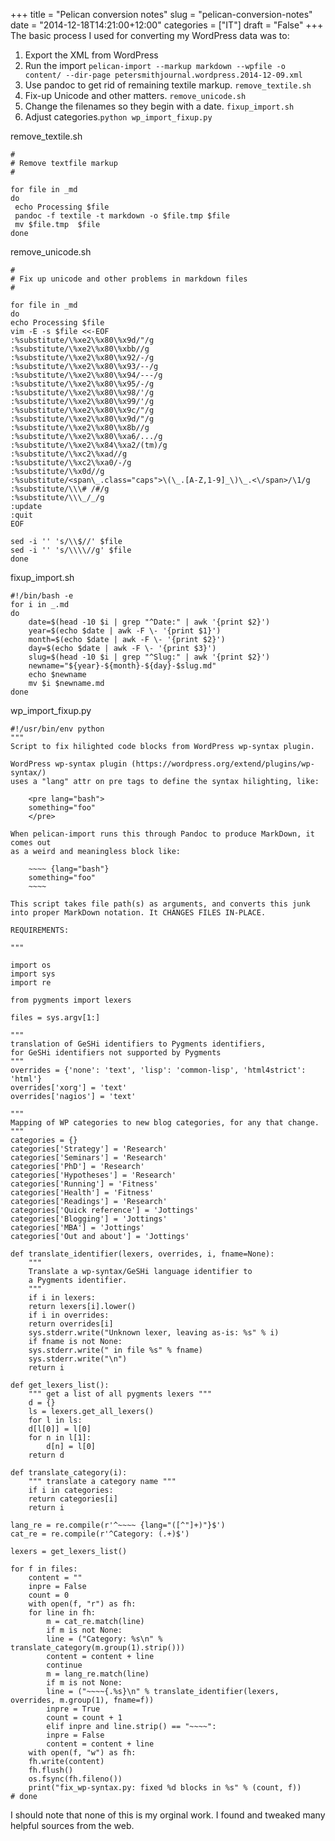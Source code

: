 +++
title = "Pelican conversion notes"
slug = "pelican-conversion-notes"
date = "2014-12-18T14:21:00+12:00"
categories = ["IT"]
draft = "False"
+++
The basic process I used for converting my WordPress data was to:

1. Export the XML from WordPress
2. Run the import ``pelican-import --markup markdown --wpfile -o content/ --dir-page petersmithjournal.wordpress.2014-12-09.xml``
3. Use pandoc to get rid of remaining textile markup. ``remove_textile.sh``
4. Fix-up Unicode and other matters. ``remove_unicode.sh``
5. Change the filenames so they begin with a date. ``fixup_import.sh``
6. Adjust categories.``python wp_import_fixup.py``

remove_textile.sh


	#
	# Remove textfile markup
	#

	for file in _md
	do
	 echo Processing $file
	 pandoc -f textile -t markdown -o $file.tmp $file
	 mv $file.tmp  $file
	done

remove_unicode.sh


	#
	# Fix up unicode and other problems in markdown files
	#

	for file in _md
	do
	echo Processing $file
	vim -E -s $file <<-EOF
	:%substitute/\%xe2\%x80\%x9d/"/g
	:%substitute/\%xe2\%x80\%xbb//g
	:%substitute/\%xe2\%x80\%x92/-/g
	:%substitute/\%xe2\%x80\%x93/--/g
	:%substitute/\%xe2\%x80\%x94/---/g
	:%substitute/\%xe2\%x80\%x95/-/g
	:%substitute/\%xe2\%x80\%x98/'/g
	:%substitute/\%xe2\%x80\%x99/'/g
	:%substitute/\%xe2\%x80\%x9c/"/g
	:%substitute/\%xe2\%x80\%x9d/"/g
	:%substitute/\%xe2\%x80\%x8b//g
	:%substitute/\%xe2\%x80\%xa6/.../g
	:%substitute/\%xe2\%x84\%xa2/(tm)/g
	:%substitute/\%xc2\%xad//g
	:%substitute/\%xc2\%xa0/-/g
	:%substitute/\%x0d//g
	:%substitute/<span\_.class="caps">\(\_.[A-Z,1-9]_\)\_.<\/span>/\1/g
	:%substitute/\\\# /#/g
	:%substitute/\\\_/_/g
	:update
	:quit
	EOF

	sed -i '' 's/\\$//' $file 
	sed -i '' 's/\\\\//g' $file 
	done

fixup_import.sh

	#!/bin/bash -e
	for i in _.md
	do
		date=$(head -10 $i | grep "^Date:" | awk '{print $2}')
		year=$(echo $date | awk -F \- '{print $1}')
		month=$(echo $date | awk -F \- '{print $2}')
		day=$(echo $date | awk -F \- '{print $3}')
		slug=$(head -10 $i | grep "^Slug:" | awk '{print $2}')
		newname="${year}-${month}-${day}-$slug.md"
		echo $newname
		mv $i $newname.md
	done

wp_import_fixup.py


	#!/usr/bin/env python
	"""
	Script to fix hilighted code blocks from WordPress wp-syntax plugin.

	WordPress wp-syntax plugin (https://wordpress.org/extend/plugins/wp-syntax/)
	uses a "lang" attr on pre tags to define the syntax hilighting, like:

	    <pre lang="bash">
	    something="foo"
	    </pre>

	When pelican-import runs this through Pandoc to produce MarkDown, it comes out
	as a weird and meaningless block like:

	    ~~~~ {lang="bash"}
	    something="foo"
	    ~~~~

	This script takes file path(s) as arguments, and converts this junk
	into proper MarkDown notation. It CHANGES FILES IN-PLACE.

	REQUIREMENTS:

	"""

	import os
	import sys
	import re

	from pygments import lexers

	files = sys.argv[1:]

	"""
	translation of GeSHi identifiers to Pygments identifiers,
	for GeSHi identifiers not supported by Pygments
	"""
	overrides = {'none': 'text', 'lisp': 'common-lisp', 'html4strict': 'html'}
	overrides['xorg'] = 'text'
	overrides['nagios'] = 'text'

	"""
	Mapping of WP categories to new blog categories, for any that change.
	"""
	categories = {}
	categories['Strategy'] = 'Research'
	categories['Seminars'] = 'Research'
	categories['PhD'] = 'Research'
	categories['Hypotheses'] = 'Research'
	categories['Running'] = 'Fitness'
	categories['Health'] = 'Fitness'
	categories['Readings'] = 'Research'
	categories['Quick reference'] = 'Jottings'
	categories['Blogging'] = 'Jottings'
	categories['MBA'] = 'Jottings'
	categories['Out and about'] = 'Jottings'

	def translate_identifier(lexers, overrides, i, fname=None):
	    """
	    Translate a wp-syntax/GeSHi language identifier to
	    a Pygments identifier.
	    """
	    if i in lexers:
		return lexers[i].lower()
	    if i in overrides:
		return overrides[i]
	    sys.stderr.write("Unknown lexer, leaving as-is: %s" % i)
	    if fname is not None:
		sys.stderr.write(" in file %s" % fname)
	    sys.stderr.write("\n")
	    return i

	def get_lexers_list():
	    """ get a list of all pygments lexers """
	    d = {}
	    ls = lexers.get_all_lexers()
	    for l in ls:
		d[l[0]] = l[0]
		for n in l[1]:
		    d[n] = l[0]
	    return d

	def translate_category(i):
	    """ translate a category name """
	    if i in categories:
		return categories[i]
	    return i

	lang_re = re.compile(r'^~~~~ {lang="([^"]+)"}$')
	cat_re = re.compile(r'^Category: (.+)$')

	lexers = get_lexers_list()

	for f in files:
	    content = ""
	    inpre = False
	    count = 0
	    with open(f, "r") as fh:
		for line in fh:
		    m = cat_re.match(line)
		    if m is not None:
			line = ("Category: %s\n" % translate_category(m.group(1).strip()))
			content = content + line
			continue
		    m = lang_re.match(line)
		    if m is not None:
			line = ("~~~~{.%s}\n" % translate_identifier(lexers, overrides, m.group(1), fname=f))
			inpre = True
			count = count + 1
		    elif inpre and line.strip() == "~~~~":
			inpre = False
		    content = content + line
	    with open(f, "w") as fh:
		fh.write(content)
		fh.flush()
		os.fsync(fh.fileno())
	    print("fix_wp-syntax.py: fixed %d blocks in %s" % (count, f))
	# done


I should note that none of this is my orginal work. I found and tweaked many helpful sources from the web.
